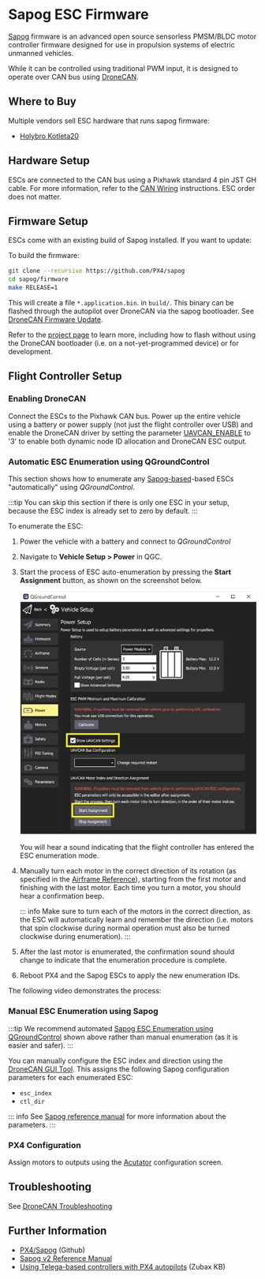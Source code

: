 # Sapog ESC Firmware

[Sapog](https://github.com/PX4/sapog#px4-sapog) firmware is an advanced open source sensorless PMSM/BLDC motor controller firmware designed for use in propulsion systems of electric unmanned vehicles.

While it can be controlled using traditional PWM input, it is designed to operate over CAN bus using [DroneCAN](index.md).

## Where to Buy

Multiple vendors sell ESC hardware that runs sapog firmware:

- [Holybro Kotleta20](https://holybro.com/products/kotleta20)

## Hardware Setup

ESCs are connected to the CAN bus using a Pixhawk standard 4 pin JST GH cable.
For more information, refer to the [CAN Wiring](../can/index.md#wiring) instructions.
ESC order does not matter.

## Firmware Setup

ESCs come with an existing build of Sapog installed. If you want to update:

To build the firmware:

```sh
git clone --recursive https://github.com/PX4/sapog
cd sapog/firmware
make RELEASE=1
```

This will create a file `*.application.bin`. in `build/`.
This binary can be flashed through the autopilot over DroneCAN via the sapog bootloader.
See [DroneCAN Firmware Update](index.md#firmware-update).

Refer to the [project page](https://github.com/PX4/sapog) to learn more, including how to flash without using the DroneCAN bootloader (i.e. on a not-yet-programmed device) or for development.

## Flight Controller Setup

### Enabling DroneCAN

Connect the ESCs to the Pixhawk CAN bus. Power up the entire vehicle using a battery or power supply (not just the flight controller over USB) and enable the DroneCAN driver by setting the parameter [UAVCAN_ENABLE](../advanced_config/parameter_reference.md#UAVCAN_ENABLE) to '3' to enable both dynamic node ID allocation and DroneCAN ESC output.

### Automatic ESC Enumeration using QGroundControl

This section shows how to enumerate any [Sapog-based](https://github.com/PX4/sapog#px4-sapog)-based ESCs "automatically" using _QGroundControl_.

:::tip
You can skip this section if there is only one ESC in your setup, because the ESC index is already set to zero by default.
:::

To enumerate the ESC:

1. Power the vehicle with a battery and connect to _QGroundControl_
2. Navigate to **Vehicle Setup > Power** in QGC.
3. Start the process of ESC auto-enumeration by pressing the **Start Assignment** button, as shown on the screenshot below.

   ![QGC - DroneCAN ESC auto-enumeration](../../assets/peripherals/esc_qgc/qgc_uavcan_settings.jpg)

   You will hear a sound indicating that the flight controller has entered the ESC enumeration mode.

4. Manually turn each motor in the correct direction of its rotation (as specified in the [Airframe Reference](../airframes/airframe_reference.md)), starting from the first motor and finishing with the last motor.
   Each time you turn a motor, you should hear a confirmation beep.

   ::: info
   Make sure to turn each of the motors in the correct direction, as the ESC will automatically learn and remember the direction (i.e. motors that spin clockwise during normal operation must also be turned clockwise during enumeration).
   :::

5. After the last motor is enumerated, the confirmation sound should change to indicate that the enumeration procedure is complete.
6. Reboot PX4 and the Sapog ESCs to apply the new enumeration IDs.

The following video demonstrates the process:

<lite-youtube videoid="4nSa8tvpbgQ" title="Zubax Orel 20 with PX4 Flight Stack - Auto-enumeration"/>

### Manual ESC Enumeration using Sapog

:::tip
We recommend automated [Sapog ESC Enumeration using QGroundControl](#automatic-esc-enumeration-using-qgroundcontrol) shown above rather than manual enumeration (as it is easier and safer).
:::

You can manually configure the ESC index and direction using the [DroneCAN GUI Tool](https://dronecan.github.io/GUI_Tool/Overview/).
This assigns the following Sapog configuration parameters for each enumerated ESC:

- `esc_index`
- `ctl_dir`

::: info
See [Sapog reference manual](https://files.zubax.com/products/io.px4.sapog/Sapog_v2_Reference_Manual.pdf) for more information about the parameters.
:::

### PX4 Configuration

Assign motors to outputs using the [Acutator](../config/actuators.md#actuator-testing) configuration screen.

## Troubleshooting

See [DroneCAN Troubleshooting](index.md#troubleshooting)

## Further Information

- [PX4/Sapog](https://github.com/PX4/sapog#px4-sapog) (Github)
- [Sapog v2 Reference Manual](https://files.zubax.com/products/io.px4.sapog/Sapog_v2_Reference_Manual.pdf)
- [Using Telega-based controllers with PX4 autopilots](https://wiki.zubax.com/public/telega/telega-v0-legacy/Using-Telega-based-controllers-with-PX4-autopilots) (Zubax KB)
